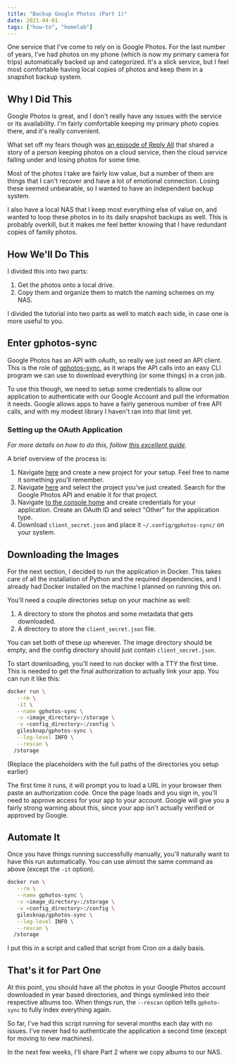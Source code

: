 ```yaml
---
title: "Backup Google Photos (Part 1)"
date: 2021-04-01
tags: ["how-to", "homelab"]
---
```


One service that I've come to rely on is Google Photos.  For the last number of
years, I've had photos on my phone (which is now my primary camera for trips)
automatically backed up and categorized.  It's a slick service, but I feel most
comfortable having local copies of photos and keep them in a snapshot backup
system.

## Why I Did This

Google Photos is great, and I don't really have any issues with the service or
its availability.  I'm fairly comfortable keeping my primary photo copies there,
and it's really convenient.

What set off my fears though was [an episode of Reply
All](https://gimletmedia.com/shows/reply-all/2oh9ge) that shared a story of a
person keeping photos on a cloud service, then the cloud service falling under
and losing photos for some time.

Most of the photos I take are fairly low value, but a number of them are things
that I can't recover and have a lot of emotional connection.  Losing these
seemed unbearable, so I wanted to have an independent backup system.

I also have a local NAS that I keep most everything else of value on, and wanted
to loop these photos in to its daily snapshot backups as well.  This is probably
overkill, but it makes me feel better knowing that I have redundant copies of
family photos.

## How We'll Do This

I divided this into two parts:

1) Get the photos onto a local drive.
2) Copy them and organize them to match the naming schemes on my NAS.

I divided the tutorial into two parts as well to match each side, in case one is
more useful to you.

## Enter gphotos-sync

Google Photos has an API with oAuth, so really we just need an API client.  This
is the role of [gphotos-sync](https://github.com/gilesknap/gphotos-sync), as it
wraps the API calls into an easy CLI program we can use to download everything
(or some things) in a cron job.

To use this though, we need to setup some credentials to allow our application
to authenticate with our Google Account and pull the information it needs.
Google allows apps to have a fairly generous number of free API calls, and with
my modest library I haven't ran into that limit yet.

### Setting up the OAuth Application

_For more details on how to do this, follow [this excellent
guide](https://www.linuxuprising.com/2019/06/how-to-backup-google-photos-to-your.html)._

A brief overview of the process is:

1) Navigate [here](https://console.cloud.google.com/cloud-resource-manager) and
   create a new project for your setup.  Feel free to name it something you'll
   remember.
2) Navigate [here](https://console.cloud.google.com/apis/library?project=_) and
   select the project you've just created.  Search for the Google Photos API and
   enable it for that project.
3) Navigate [to the console home](https://console.cloud.google.com/) and create
   credentials for your application.  Create an OAuth ID and select "Other" for
   the application type.
4) Download `client_secret.json` and place it `~/.config/gphotos-sync/` on your
   system.

## Downloading the Images

For the next section, I decided to run the application in Docker.  This takes
care of all the installation of Python and the required dependencies, and I
already had Docker installed on the machine I planned on running this on.

You'll need a couple directories setup on your machine as well:

1) A directory to store the photos and some metadata that gets downloaded.
2) A directory to store the `client_secret.json` file.

You can set both of these up wherever.  The image directory should be empty, and
the config directory should just contain `client_secret.json`.

To start downloading, you'll need to run docker with a TTY the first time.  This
is needed to get the final authorization to actually link your app.  You can run
it like this:

```bash
docker run \
   --rm \
   -it \
   --name gphotos-sync \
   -v <image_directory>:/storage \
   -v <config_directory>:/config \
   gilesknap/gphotos-sync \
   --log-level INFO \
   --rescan \
  /storage
```

(Replace the placeholders with the full paths of the directories you setup earlier)

The first time it runs, it will prompt you to load a URL in your browser then
paste an authorization code.  Once the page loads and you sign in, you'll need
to approve access for your app to your account.  Google will give you a fairly
strong warning about this, since your app isn't actually verified or approved by
Google.

## Automate It

Once you have things running successfully manually, you'll naturally want to
have this run automatically.  You can use almost the same command as above
(except the `-it` option).

```bash
docker run \
   --rm \
   --name gphotos-sync \
   -v <image_directory>:/storage \
   -v <config_directory>:/config \
   gilesknap/gphotos-sync \
   --log-level INFO \
   --rescan \
  /storage
```

I put this in a script and called that script from Cron on a daily basis.

## That's it for Part One

At this point, you should have all the photos in your Google Photos account
downloaded in year based directories, and things symlinked into their respective
albums too.  When things run, the `--rescan` option tells `gphoto-sync` to fully
index everything again.

So far, I've had this script running for several months each day with no issues.
I've never had to authenticate the application a second time (except for moving
to new machines).

In the next few weeks, I'll share Part 2 where we copy albums to our NAS.
